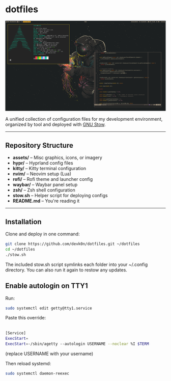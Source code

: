 
# dotfiles

![Screenshot](assets/preview_0.png)

A unified collection of configuration files for my development environment, organized by tool and deployed with [GNU Stow](https://www.gnu.org/software/stow/).

---

## Repository Structure

- **assets/** – Misc graphics, icons, or imagery  
- **hypr/** – Hyprland config files  
- **kitty/** – Kitty terminal configuration  
- **nvim/** – Neovim setup (Lua)  
- **rofi/** – Rofi theme and launcher config  
- **waybar/** – Waybar panel setup  
- **zsh/** – Zsh shell configuration  
- **stow.sh** – Helper script for deploying configs  
- **README.md** – You're reading it  

---

## Installation

Clone and deploy in one command:

```bash
git clone https://github.com/devk0n/dotfiles.git ~/dotfiles
cd ~/dotfiles
./stow.sh
```

The included stow.sh script symlinks each folder into your ~/.config directory.
You can also run it again to restow any updates.

## Enable autologin on TTY1
Run:
```bash
sudo systemctl edit getty@tty1.service
```
Paste this override:

```bash

[Service]
ExecStart=
ExecStart=-/sbin/agetty --autologin USERNAME --noclear %I $TERM
```
(replace USERNAME with your username)

Then reload systemd:
```bash
sudo systemctl daemon-reexec
```


